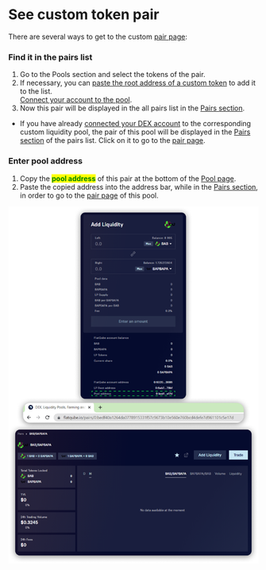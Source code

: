 # See custom token pair

There are several ways to get to the custom [pair page](../interface/pair-page/):

### Find it in the pairs list

1. Go to the Pools section and select the tokens of the pair.
2. If necessary, you can [paste the root address of a custom token](../../tokens/how-to/add-custom-token.md) to add it to the list.\
   [Connect your account to the pool](../../pools/how-to/connect-dex-account.md).
3. Now this pair will be displayed in the all pairs list in the [Pairs section](../).

* If you have already [connected your DEX account](../../pools/how-to/connect-dex-account.md) to the corresponding custom liquidity pool, the pair of this pool will be displayed in the [Pairs section](../../tokens/interface/token-page/pairs.md) of the pairs list. Click on it to go to the [pair page](../interface/pair-page/).

### Enter pool address

1. Copy the <mark style="color:green;">**pool address**</mark> of this pair at the bottom of the [Pool page](../../pools/interface/pool-page/).
2. Paste the copied address into the address bar, while in the [Pairs section](../), in order to go to the [pair page](../interface/pair-page/) of this pool.

![](<../../../.gitbook/assets/image (44).png>)
